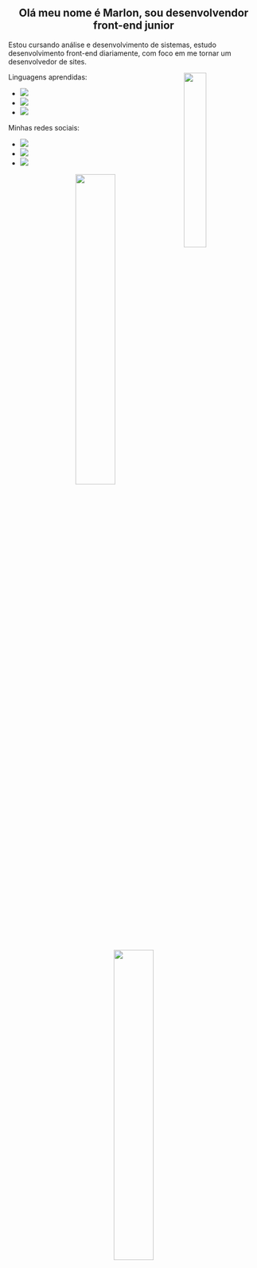 <h2  align="center">Olá meu nome é Marlon, sou desenvolvendor front-end junior</h2>
<p>
Estou cursando análise e desenvolvimento de sistemas, estudo desenvolvimento front-end diariamente, com foco em me tornar um desenvolvedor de sites.
</p>
    <img width="30%" src="https://cdn.pixabay.com/photo/2017/09/01/00/16/png-2702697_1280.png" align="right";>
<div>
Linguagens aprendidas:
<ul>
<li><img src="https://img.shields.io/badge/HTML-grey?&logo=html5&logoColor=A3BCBC"></li>
<li><img src="https://img.shields.io/badge/CSS-4E5E82?&logo=css3&logoColor=green"></li>
<li><img src="https://img.shields.io/badge/PYTHON-blue?&logo=python&logoColor=yellow"></li>
</ul>
</div>

<div>
Minhas redes sociais:
<ul>
<li><a href="https://www.linkedin.com/in/marlonlacio/" target="_blank">
<img src="https://img.shields.io/badge/LINKEDIN-0077B5?&logo=linkedin&logoColor=A3BCBC" target="_blank">
</a></li>
<li><a href="https://instagram.com/marlonlacio/" target="_blank">
<img src="https://img.shields.io/badge/INSTAGRAM-E4405F?&logo=instagram&logoColor=A3BCBC" target="_blank">
</a></li>
  <li><a href="https://codepen.io/marlon-lacio" target="_blank">
<img src="https://img.shields.io/badge/CODEPEN-E4405F?&logo=codepen&logoColor=A3BCBC" target="_blank">
</a></li>
</ul>
</div>


<div  align="center">
<a href="https://github.com/marlonlacio" target="_blank">
<img src="https://github-readme-stats.vercel.app/api?username=marlonlacio&show_icons=true&bg_color=DEG,4E5E82,00081A&text_color=A3BCBC&icon_color=A3BCBC&title_color=B9B3CB&hide_border=true&border_radius=20" width="40%" target="_blank"></a>
<a href="https://github.com/marlonlacio" target="_blank">
<img src="https://github-readme-stats.vercel.app/api/top-langs/?username=marlonlacio&show_icons=true&bg_color=DEG,4E5E82,00081A&text_color=A3BCBC&icon_color=A3BCBC&title_color=B9B3CB&hide_border=true&border_radius=20" width="40%" target="_blank"></a>
</div>
